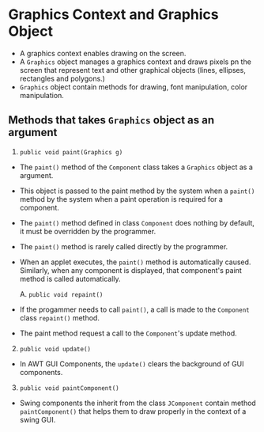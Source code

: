 # Graphics Context and Graphics Object

- A graphics context enables drawing on the screen.
- A ```Graphics``` object manages a graphics context and draws pixels pn the screen that represent text and other graphical objects (lines, ellipses, rectangles and polygons.)
- ```Graphics``` object contain methods for drawing, font manipulation, color manipulation.
  
## Methods that takes ```Graphics``` object as an argument

1. ```public void paint(Graphics g)```
- The ```paint()``` method of the ```Component``` class takes a ```Graphics``` object as a argument.
- This object is passed to the paint method by the system when a ```paint()``` method by the system when a paint operation is required for a component.
- The ```paint()``` method defined in class ```Component``` does nothing by default, it must be overridden by the programmer.
- The ```paint()``` method is rarely called directly by the programmer.
- When an applet executes, the ```paint()``` method is automatically caused. Similarly, when any component is displayed, that component's paint method is called automatically. 

    A. ```public void repaint()```
- If the progammer needs to call ```paint()```, a call is made to the ```Component``` class ```repaint()``` method.
- The paint method request a call to the ```Component```'s update method.

2. ```public void update()```
- In AWT GUI Components, the ```update()``` clears the background of GUI components.

3. ```public void paintComponent()```
- Swing components the inherit from the class ```JComponent``` contain method ```paintComponent()``` that helps them to draw properly in the context of a swing GUI.